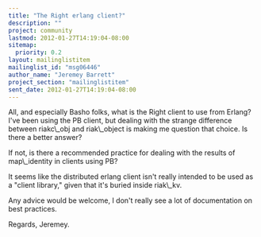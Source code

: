 ```yaml
---
title: "The Right erlang client?"
description: ""
project: community
lastmod: 2012-01-27T14:19:04-08:00
sitemap:
  priority: 0.2
layout: mailinglistitem
mailinglist_id: "msg06446"
author_name: "Jeremey Barrett"
project_section: "mailinglistitem"
sent_date: 2012-01-27T14:19:04-08:00
---
```



All, and especially Basho folks, what is the Right client to use from Erlang? 
I've been using the PB client, but dealing with the strange difference between 
riakc\\_obj and riak\\_object is making me question that choice. Is there a better 
answer?

If not, is there a recommended practice for dealing with the results of 
map\\_identity in clients using PB?

It seems like the distributed erlang client isn't really intended to be used as 
a "client library," given that it's buried inside riak\\_kv.

Any advice would be welcome, I don't really see a lot of documentation on best 
practices.

Regards,
Jeremey.
